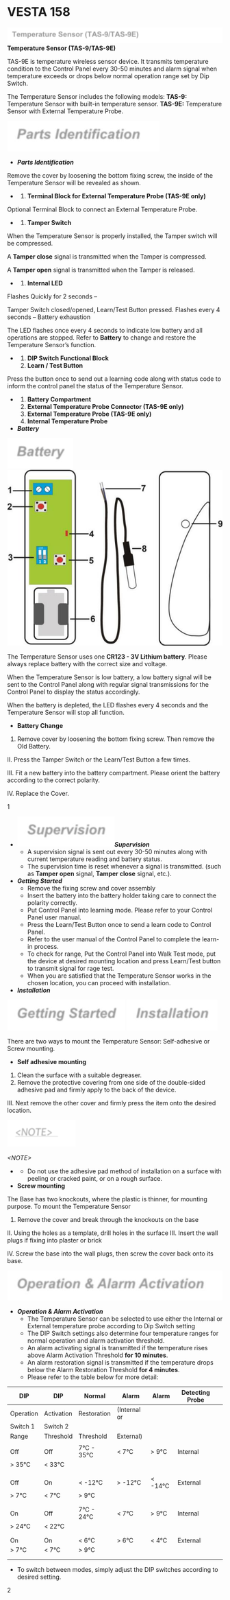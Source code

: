# VESTA 158

![](<.gitbook/assets/0 (60).png>)**Temperature Sensor (TAS-9/TAS-9E)**

TAS-9E is temperature wireless sensor device. It transmits temperature condition to the Control Panel every 30-50 minutes and alarm signal when temperature exceeds or drops below normal operation range set by Dip Switch.

The Temperature Sensor includes the following models: **TAS-9:** Temperature Sensor with built-in temperature sensor. **TAS-9E:** Temperature Sensor with External Temperature Probe.

![](<.gitbook/assets/1 (61).jpeg>)

* _**Parts Identification**_

Remove the cover by loosening the bottom fixing screw, the inside of the Temperature Sensor will be revealed as shown.

*
  1. **Terminal Block for External Temperature Probe (TAS-9E only)**

Optional Terminal Block to connect an External Temperature Probe.

*
  1. **Tamper Switch**

When the Temperature Sensor is properly installed, the Tamper switch will be compressed.

A **Tamper close** signal is transmitted when the Tamper is compressed.

A **Tamper open** signal is transmitted when the Tamper is released.

*
  1. **Internal LED**

Flashes Quickly for 2 seconds –

Tamper Switch closed/opened, Learn/Test Button pressed. Flashes every 4 seconds – Battery exhaustion

The LED flashes once every 4 seconds to indicate low battery and all operations are stopped. Refer to **Battery** to change and restore the Temperature Sensor’s function.

*
  1. **DIP Switch Functional Block**
  2. **Learn / Test Button**

Press the button once to send out a learning code along with status code to inform the control panel the status of the Temperature Sensor.

*
  1. **Battery Compartment**
  2. **External Temperature Probe Connector (TAS-9E only)**
  3. **External Temperature Probe (TAS-9E only)**
  4. **Internal Temperature Probe**
* _**Battery**_

![](<.gitbook/assets/2 (52).jpeg>) ![](<.gitbook/assets/3 (49).jpeg>)

The Temperature Sensor uses one **CR123 - 3V Lithium battery**. Please always replace battery with the correct size and voltage.

When the Temperature Sensor is low battery, a low battery signal will be sent to the Control Panel along with regular signal transmissions for the Control Panel to display the status accordingly.

When the battery is depleted, the LED flashes every 4 seconds and the Temperature Sensor will stop all function.

* **Battery Change**

1. Remove cover by loosening the bottom fixing screw. Then remove the Old Battery.

II. Press the Tamper Switch or the Learn/Test Button a few times.

III. Fit a new battery into the battery compartment. Please orient the battery according to the correct polarity.

IV. Replace the Cover.

1

* ![](<.gitbook/assets/4 (44).jpeg>)_**Supervision**_
  * A supervision signal is sent out every 30-50 minutes along with current temperature reading and battery status.
  * The supervision time is reset whenever a signal is transmitted. (such as **Tamper open** signal, **Tamper close** signal, etc.).
* _**Getting Started**_
  * Remove the fixing screw and cover assembly
  * Insert the battery into the battery holder taking care to connect the polarity correctly.
  * Put Control Panel into learning mode. Please refer to your Control Panel user manual.
  * Press the Learn/Test Button once to send a learn code to Control Panel.
  * Refer to the user manual of the Control Panel to complete the learn-in process.
  * To check for range, Put the Control Panel into Walk Test mode, put the device at desired mounting location and press Learn/Test button to transmit signal for rage test.
  * When you are satisfied that the Temperature Sensor works in the chosen location, you can proceed with installation.
* _**Installation**_

![](<.gitbook/assets/5 (33).jpeg>) ![](<.gitbook/assets/6 (45).jpeg>)

There are two ways to mount the Temperature Sensor: Self-adhesive or Screw mounting.

* **Self adhesive mounting**

1. Clean the surface with a suitable degreaser.
2. Remove the protective covering from one side of the double-sided adhesive pad and firmly apply to the back of the device.

III. Next remove the other cover and firmly press the item onto the desired location.

![](<.gitbook/assets/7 (42).png>)

_\<NOTE>_

*
  * Do not use the adhesive pad method of installation on a surface with peeling or cracked paint, or on a rough surface.
* **Screw mounting**

The Base has two knockouts, where the plastic is thinner, for mounting purpose. To mount the Temperature Sensor

1. Remove the cover and break through the knockouts on the base

II. Using the holes as a template, drill holes in the surface III. Insert the wall plugs if fixing into plaster or brick

IV. Screw the base into the wall plugs, then screw the cover back onto its base.

![](<.gitbook/assets/8 (35).jpeg>)

* _**Operation & Alarm Activation**_
  * The Temperature Sensor can be selected to use either the Internal or External temperature probe according to Dip Switch setting
  * The DIP Switch settings also determine four temperature ranges for normal operation and alarm activation threshold.
  * An alarm activating signal is transmitted if the temperature rises above Alarm Activation Threshold **for 10 minutes**.
  * An alarm restoration signal is transmitted if the temperature drops below the Alarm Restoration Threshold **for 4 minutes**.
  * Please refer to the table below for more detail:

| DIP       | DIP        | Normal      | Alarm        | Alarm   | Detecting Probe |   |
| --------- | ---------- | ----------- | ------------ | ------- | --------------- | - |
| Operation | Activation | Restoration | (Internal or |         |                 |   |
| Switch 1  | Switch 2   |             |              |         |                 |   |
| Range     | Threshold  | Threshold   | External)    |         |                 |   |
|           |            |             |              |         |                 |   |
| Off       | Off        | 7°C - 35°C  | < 7°C        | > 9°C   | Internal        |   |
| > 35°C    | < 33°C     |             |              |         |                 |   |
|           |            |             |              |         |                 |   |
|           |            |             |              |         |                 |   |
| Off       | On         | < -12°C     | > -12°C      | < -14°C | External        |   |
| > 7°C     | < 7°C      | > 9°C       |              |         |                 |   |
|           |            |             |              |         |                 |   |
|           |            |             |              |         |                 |   |
| On        | Off        | 7°C - 24°C  | < 7°C        | > 9°C   | Internal        |   |
| > 24°C    | < 22°C     |             |              |         |                 |   |
|           |            |             |              |         |                 |   |
|           |            |             |              |         |                 |   |
| On        | On         | < 6°C       | > 6°C        | < 4°C   | External        |   |
| > 7°C     | < 7°C      | > 9°C       |              |         |                 |   |
|           |            |             |              |         |                 |   |
|           |            |             |              |         |                 |   |

* To switch between modes, simply adjust the DIP switches according to desired setting.

2
